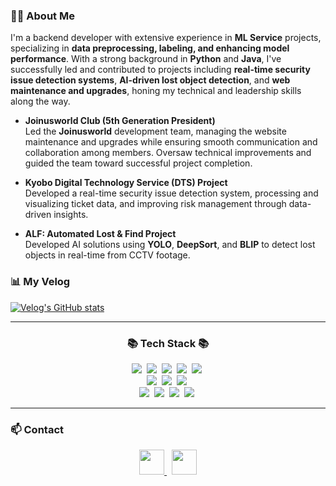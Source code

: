 ### 👨‍💻 About Me

I'm a backend developer with extensive experience in **ML Service** projects, specializing in **data preprocessing, labeling, and enhancing model performance**. With a strong background in **Python** and **Java**, I've successfully led and contributed to projects including **real-time security issue detection systems**, **AI-driven lost object detection**, and **web maintenance and upgrades**, honing my technical and leadership skills along the way.

- **Joinusworld Club (5th Generation President)**  
  Led the **Joinusworld** development team, managing the website maintenance and upgrades while ensuring smooth communication and collaboration among members. Oversaw technical improvements and guided the team toward successful project completion.

- **Kyobo Digital Technology Service (DTS) Project**  
  Developed a real-time security issue detection system, processing and visualizing ticket data, and improving risk management through data-driven insights.

- **ALF: Automated Lost & Find Project**  
  Developed AI solutions using **YOLO**, **DeepSort**, and **BLIP** to detect lost objects in real-time from CCTV footage.

### 📊 My Velog
[![Velog's GitHub stats](https://velog-readme-stats-two.vercel.app/api/list?name=tasker_dev)](https://velog.io/@tasker_dev/posts)

---
<h3 align="center">📚 Tech Stack 📚</h3>
<p align="center">
  <img src="https://img.shields.io/badge/Java-007396?style=flat-square&logo=Java&logoColor=white"/>&nbsp
  <img src="https://img.shields.io/badge/Python-3766AB?style=flat-square&logo=Python&logoColor=white"/>&nbsp 
  <img src="https://img.shields.io/badge/Javascript-ffb13b?style=flat-square&logo=javascript&logoColor=white"/>&nbsp 
  <img src="https://shields.io/badge/TypeScript-3178C6?logo=TypeScript&logoColor=FFF&style=flat-square"/>&nbsp
  <img src="https://img.shields.io/badge/-ReactJs-61DAFB?logo=react&logoColor=white&style=flat-square"/>&nbsp
  <br>
  <img src="https://img.shields.io/badge/Spring-6DB33F?style=flat-square&logo=Spring&logoColor=white"/>&nbsp
  <img src="https://img.shields.io/badge/SpringBoot-6DB33F?style=flat-square&logo=SpringBoot&logoColor=white"/>&nbsp 
  <img src="https://img.shields.io/badge/-Linux-6C6694.svg?logo=linux&style=flat"/>&nbsp
  <br>
  <img src="https://img.shields.io/badge/Mysql-E6B91E?style=flat-square&logo=MySql&logoColor=white"/>&nbsp 
  <img src="https://img.shields.io/badge/AWS-232F3E?style=flat-square&logo=AmazonAWS&logoColor=white"/>&nbsp 
  <img src="https://img.shields.io/badge/Docker-2496ED?style=flat-square&logo=Docker&logoColor=white"/>&nbsp 
  <img src="https://img.shields.io/badge/-Nginx-bfcfcf.svg?logo=nginx&style=flat"/>&nbsp
</p>

---
### 📫 Contact
<p align="center">
  <a href="mailto:tasker.dev103@gmail.com">
    <img src="https://img.shields.io/badge/Email-D14836?style=flat-square&logo=Gmail&logoColor=white" height="40"/>
  </a>&nbsp
  <a href="https://velog.io/@tasker_dev/posts">
    <img src="https://img.shields.io/badge/Velog-20C997?style=flat-square&logo=Velog&logoColor=white" height="40"/>
  </a>
</p>


